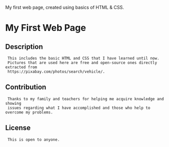 My first web page, created using basics of HTML & CSS.
# My First Web Page
## Description
	 This includes the basic HTML and CSS that I have learned until now.
	 Pictures that are used here are free and open-source ones directly extracted from
	 https://pixabay.com/photos/search/vehicle/.

## Contribution
	 Thanks to my family and teachers for helping me acquire knowledge and showing 
  	 issues regarding what I have accomplished and those who help to overcome my problems. 

## License
	 This is open to anyone.
  	  

